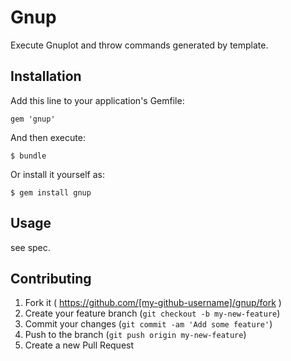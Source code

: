# Gnup

Execute Gnuplot and throw commands generated by template.

## Installation

Add this line to your application's Gemfile:

    gem 'gnup'

And then execute:

    $ bundle

Or install it yourself as:

    $ gem install gnup

## Usage

see spec.

## Contributing

1. Fork it ( https://github.com/[my-github-username]/gnup/fork )
2. Create your feature branch (`git checkout -b my-new-feature`)
3. Commit your changes (`git commit -am 'Add some feature'`)
4. Push to the branch (`git push origin my-new-feature`)
5. Create a new Pull Request
